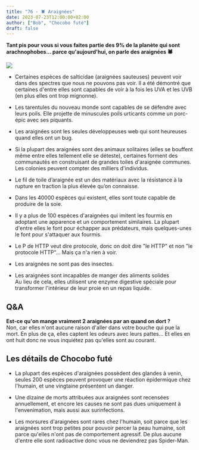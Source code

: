 ```yaml
---
title: "76 - 🕷️ Araignées"
date: 2023-07-23T12:00:00+02:00
author: ["Bob", "Chocobo futé"]
draft: false
---
```


**Tant pis pour vous si vous faites partie des 9% de la planète qui sont arachnophobes... parce qu'aujourd'hui, on parle des araignées 🕷️**

![](/img/76.jpg)

- Certaines espèces de salticidae (araignées sauteuses) peuvent voir dans des spectres que nous ne pouvons pas voir. Il a été démontré que certaines d'entre elles sont capables de voir à la fois les UVA et les UVB (en plus elles ont trop mignonne).

- Les tarentules du nouveau monde sont capables de se défendre avec leurs poils. Elle projette de minuscules poils urticants comme un porc-épic avec ses piquants.  

- Les araignées sont les seules développeuses web qui sont heureuses quand elles ont un bug.

- Si la plupart des araignées sont des animaux solitaires (elles se bouffent même entre elles tellement elle se déteste), certaines forment des communautés en construisant de grandes toiles d'araignée communes. Les colonies peuvent compter des milliers d'individus.

- Le fil de toile d’araignée est un des matériaux avec la résistance à la rupture en traction la plus élevée qu’on connaisse.

- Dans les 40000 espèces qui existent, elles sont toute capable de produire de la soie.

- Il y a plus de 100 espèces d'araignées qui imitent les fourmis en adoptant une apparence et un comportement similaires. La plupart d'entre elles le font pour échapper aux prédateurs, mais quelques-unes le font pour s'attaquer aux fourmis.

- Le P de HTTP veut dire protocole, donc on doit dire "le HTTP" et non "le protocole HTTP"... Mais ça n'a rien à voir.

- Les araignées ne sont pas des insectes.

- Les araignées sont incapables de manger des aliments solides  
Au lieu de cela, elles utilisent une enzyme digestive spéciale pour transformer l'intérieur de leur proie en un repas liquide.

## Q&A

**Est-ce qu'on mange vraiment 2 araignées par an quand on dort ?**  
Non, car elles n'ont aucune raison d'aller dans votre bouche qui pue la mort. En plus de ça, elles captent les odeurs avec leurs pattes... Et elles en ont huit donc ne vous inquiétez pas qu'elles sont au courant.

## Les détails de Chocobo futé

- La plupart des espèces d'araignées possèdent des glandes à venin, seules 200 espèces peuvent provoquer une réaction épidermique chez l'humain, et une vingtaine présentent un danger.

- Une dizaine de morts attribuées aux araignées sont recensées annuellement, et encore les causes ne sont pas dues uniquement à l'envenimation, mais aussi aux surinfections.

- Les morsures d'araignées sont rares chez l'humain, soit parce que les araignées sont trop petites pour pouvoir percer la peau humaine, soit parce qu'elles n'ont pas de comportement agressif. De plus aucune d'entre elle sont radioactive donc vous ne deviendrez pas Spider-Man.
